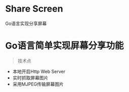 # Share Screen
Go语言实现分享屏幕

# Go语言简单实现屏幕分享功能

> 技术点

- 本地开启Http Web Server
- 实时抓取屏幕图片
- 采用MJPEG传输屏幕图片
